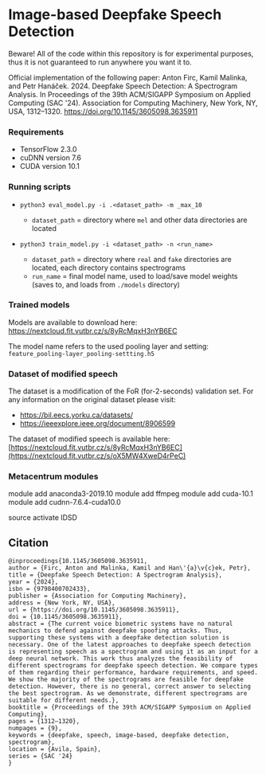 # Image-based Deepfake Speech Detection

Beware! All of the code within this repository is for experimental purposes, thus it is not guaranteed to run anywhere you want it to.

Official implementation of the following paper: Anton Firc, Kamil Malinka, and Petr Hanáček. 2024. Deepfake Speech Detection: A Spectrogram Analysis. In Proceedings of the 39th ACM/SIGAPP Symposium on Applied Computing (SAC '24). Association for Computing Machinery, New York, NY, USA, 1312–1320. https://doi.org/10.1145/3605098.3635911

### Requirements
- TensorFlow 2.3.0
- cuDNN version 7.6
- CUDA version 10.1

### Running scripts

- `python3 eval_model.py -i .<dataset_path> -m _max_10`
  - `dataset_path` = directory where `mel` and other data directories are located
  
- `python3 train_model.py -i <dataset_path> -n <run_name>`
  - `dataset_path` = directory where `real` and `fake` directories are located, each directory contains spectrograms
  - `run_name` = final model name, used to load/save model weights (saves to, and loads from `./models` directory)

### Trained models

Models are available to download here: https://nextcloud.fit.vutbr.cz/s/8yRcMqxH3nYB6EC 

The model name refers to the used pooling layer and setting: `feature_pooling-layer_pooling-settting.h5`

### Dataset of modified speech

The dataset is a modification of the FoR (for-2-seconds) validation set.
For any information on the original dataset please visit:
 - https://bil.eecs.yorku.ca/datasets/
 - https://ieeexplore.ieee.org/document/8906599

The dataset of modified speech is available here: [https://nextcloud.fit.vutbr.cz/s/8yRcMqxH3nYB6EC](https://nextcloud.fit.vutbr.cz/s/oX5MW4XweD4rPeC)


### Metacentrum modules

module add anaconda3-2019.10
module add ffmpeg
module add cuda-10.1
module add cudnn-7.6.4-cuda10.0

source activate IDSD

## Citation
```
@inproceedings{10.1145/3605098.3635911,
author = {Firc, Anton and Malinka, Kamil and Han\'{a}\v{c}ek, Petr},
title = {Deepfake Speech Detection: A Spectrogram Analysis},
year = {2024},
isbn = {9798400702433},
publisher = {Association for Computing Machinery},
address = {New York, NY, USA},
url = {https://doi.org/10.1145/3605098.3635911},
doi = {10.1145/3605098.3635911},
abstract = {The current voice biometric systems have no natural mechanics to defend against deepfake spoofing attacks. Thus, supporting these systems with a deepfake detection solution is necessary. One of the latest approaches to deepfake speech detection is representing speech as a spectrogram and using it as an input for a deep neural network. This work thus analyzes the feasibility of different spectrograms for deepfake speech detection. We compare types of them regarding their performance, hardware requirements, and speed. We show the majority of the spectrograms are feasible for deepfake detection. However, there is no general, correct answer to selecting the best spectrogram. As we demonstrate, different spectrograms are suitable for different needs.},
booktitle = {Proceedings of the 39th ACM/SIGAPP Symposium on Applied Computing},
pages = {1312–1320},
numpages = {9},
keywords = {deepfake, speech, image-based, deepfake detection, spectrogram},
location = {Avila, Spain},
series = {SAC '24}
}
```
